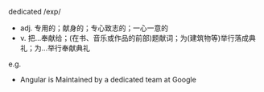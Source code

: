 dedicated/exp/- adj. 专用的；献身的；专心致志的；一心一意的- v. 把…奉献给；(在书、音乐或作品的前部)题献词；为(建筑物等)举行落成典礼；为…举行奉献典礼e.g.- Angular is Maintained by a dedicated team at Google